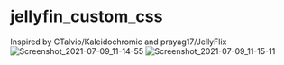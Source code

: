 # jellyfin_custom_css
Inspired by CTalvio/Kaleidochromic and prayag17/JellyFlix
![Screenshot_2021-07-09_11-14-55](https://user-images.githubusercontent.com/59098807/149672350-09b489ce-cf6c-4933-b774-501a680e20b6.png)
![Screenshot_2021-07-09_11-15-11](https://user-images.githubusercontent.com/59098807/149672351-a251ab7c-5c98-4666-b2ed-a102dd59a7b1.png)
